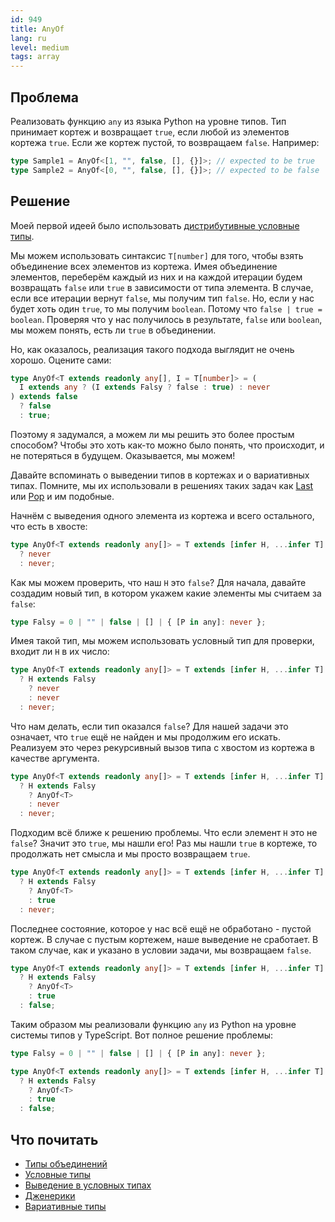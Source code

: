 ```yaml
---
id: 949
title: AnyOf
lang: ru
level: medium
tags: array
---
```


## Проблема

Реализовать функцию `any` из языка Python на уровне типов. Тип принимает кортеж
и возвращает `true`, если любой из элементов кортежа `true`. Если же кортеж
пустой, то возвращаем `false`. Например:

```typescript
type Sample1 = AnyOf<[1, "", false, [], {}]>; // expected to be true
type Sample2 = AnyOf<[0, "", false, [], {}]>; // expected to be false
```

## Решение

Моей первой идеей было использовать
[дистрибутивные условные типы](https://www.typescriptlang.org/docs/handbook/2/conditional-types.html#distributive-conditional-types).

Мы можем использовать синтаксис `T[number]` для того, чтобы взять объединение
всех элементов из кортежа. Имея объединение элементов, переберём каждый из них и
на каждой итерации будем возвращать `false` или `true` в зависимости от типа
элемента. В случае, если все итерации вернут `false`, мы получим тип `false`.
Но, если у нас будет хоть один `true`, то мы получим `boolean`. Потому что
`false | true = boolean`. Проверяя что у нас получилось в результате, `false`
или `boolean`, мы можем понять, есть ли `true` в объединении.

Но, как оказалось, реализация такого подхода выглядит не очень хорошо. Оцените
сами:

```typescript
type AnyOf<T extends readonly any[], I = T[number]> = (
  I extends any ? (I extends Falsy ? false : true) : never
) extends false
  ? false
  : true;
```

Поэтому я задумался, а можем ли мы решить это более простым способом? Чтобы это
хоть как-то можно было понять, что происходит, и не потеряться в будущем.
Оказывается, мы можем!

Давайте вспоминать о выведении типов в кортежах и о вариативных типах. Помните,
мы их использовали в решениях таких задач как [Last](./medium-last.md) или
[Pop](./medium-pop.md) и им подобные.

Начнём с выведения одного элемента из кортежа и всего остального, что есть в
хвосте:

```typescript
type AnyOf<T extends readonly any[]> = T extends [infer H, ...infer T]
  ? never
  : never;
```

Как мы можем проверить, что наш `H` это `false`? Для начала, давайте создадим
новый тип, в котором укажем какие элементы мы считаем за `false`:

```typescript
type Falsy = 0 | "" | false | [] | { [P in any]: never };
```

Имея такой тип, мы можем использовать условный тип для проверки, входит ли `H` в
их число:

```typescript
type AnyOf<T extends readonly any[]> = T extends [infer H, ...infer T]
  ? H extends Falsy
    ? never
    : never
  : never;
```

Что нам делать, если тип оказался `false`? Для нашей задачи это означает, что
`true` ещё не найден и мы продолжим его искать. Реализуем это через рекурсивный
вызов типа с хвостом из кортежа в качестве аргумента.

```typescript
type AnyOf<T extends readonly any[]> = T extends [infer H, ...infer T]
  ? H extends Falsy
    ? AnyOf<T>
    : never
  : never;
```

Подходим всё ближе к решению проблемы. Что если элемент `H` это не `false`?
Значит это `true`, мы нашли его! Раз мы нашли `true` в кортеже, то продолжать
нет смысла и мы просто возвращаем `true`.

```typescript
type AnyOf<T extends readonly any[]> = T extends [infer H, ...infer T]
  ? H extends Falsy
    ? AnyOf<T>
    : true
  : never;
```

Последнее состояние, которое у нас всё ещё не обработано - пустой кортеж. В
случае с пустым кортежем, наше выведение не сработает. В таком случае, как и
указано в условии задачи, мы возвращаем `false`.

```typescript
type AnyOf<T extends readonly any[]> = T extends [infer H, ...infer T]
  ? H extends Falsy
    ? AnyOf<T>
    : true
  : false;
```

Таким образом мы реализовали функцию `any` из Python на уровне системы типов у
TypeScript. Вот полное решение проблемы:

```typescript
type Falsy = 0 | "" | false | [] | { [P in any]: never };

type AnyOf<T extends readonly any[]> = T extends [infer H, ...infer T]
  ? H extends Falsy
    ? AnyOf<T>
    : true
  : false;
```

## Что почитать

- [Типы объединений](https://www.typescriptlang.org/docs/handbook/2/everyday-types.html#union-types)
- [Условные типы](https://www.typescriptlang.org/docs/handbook/2/conditional-types.html)
- [Выведение в условных типах](https://www.typescriptlang.org/docs/handbook/2/conditional-types.html#inferring-within-conditional-types)
- [Дженерики](https://www.typescriptlang.org/docs/handbook/2/generics.html)
- [Вариативные типы](https://www.typescriptlang.org/docs/handbook/release-notes/typescript-4-0.html#variadic-tuple-types)
